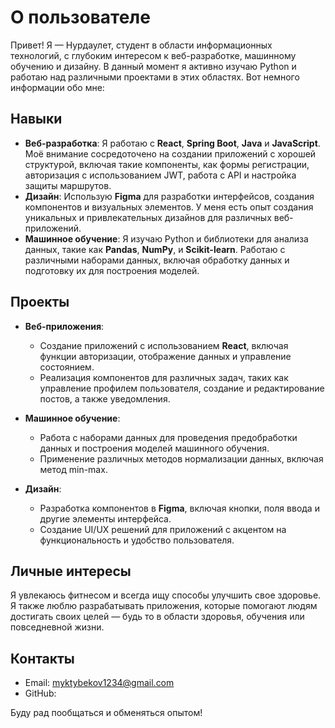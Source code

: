 # О пользователе

Привет! Я — Нурдаулет, студент в области информационных технологий, с глубоким интересом к веб-разработке, машинному обучению и дизайну. В данный момент я активно изучаю Python и работаю над различными проектами в этих областях. Вот немного информации обо мне:

## Навыки
- **Веб-разработка**: Я работаю с **React**, **Spring Boot**, **Java** и **JavaScript**. Моё внимание сосредоточено на создании приложений с хорошей структурой, включая такие компоненты, как формы регистрации, авторизация с использованием JWT, работа с API и настройка защиты маршрутов.
- **Дизайн**: Использую **Figma** для разработки интерфейсов, создания компонентов и визуальных элементов. У меня есть опыт создания уникальных и привлекательных дизайнов для различных веб-приложений.
- **Машинное обучение**: Я изучаю Python и библиотеки для анализа данных, такие как **Pandas**, **NumPy**, и **Scikit-learn**. Работаю с различными наборами данных, включая обработку данных и подготовку их для построения моделей.

## Проекты
- **Веб-приложения**:
  - Создание приложений с использованием **React**, включая функции авторизации, отображение данных и управление состоянием.
  - Реализация компонентов для различных задач, таких как управление профилем пользователя, создание и редактирование постов, а также уведомления.
  
- **Машинное обучение**:
  - Работа с наборами данных для проведения предобработки данных и построения моделей машинного обучения.
  - Применение различных методов нормализации данных, включая метод min-max.

- **Дизайн**:
  - Разработка компонентов в **Figma**, включая кнопки, поля ввода и другие элементы интерфейса.
  - Создание UI/UX решений для приложений с акцентом на функциональность и удобство пользователя.

## Личные интересы
Я увлекаюсь фитнесом и всегда ищу способы улучшить свое здоровье. Я также люблю разрабатывать приложения, которые помогают людям достигать своих целей — будь то в области здоровья, обучения или повседневной жизни.

## Контакты
- Email: myktybekov1234@gmail.com
- GitHub: 

Буду рад пообщаться и обменяться опытом!
